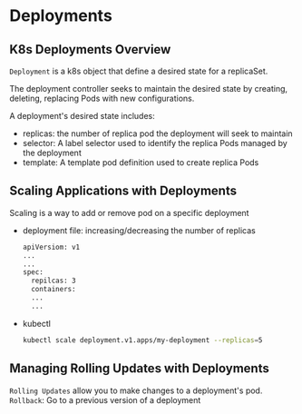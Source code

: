 # Deployments
## K8s Deployments Overview
`Deployment` is a k8s object that define a desired state for a replicaSet.

The deployment controller seeks to maintain the desired state by creating, deleting, replacing Pods with new configurations.

A deployment's desired state includes:
- replicas: the number of replica pod the deployment will seek to maintain
- selector: A label selector used to identify the replica Pods managed by the deployment
- template: A template pod definition used to create replica Pods

## Scaling Applications with Deployments
Scaling is a way to add or remove pod on a specific deployment

- deployment file: increasing/decreasing the number of replicas
    ```sh
    apiVersiom: v1
    ...
    ...
    spec:
      repilcas: 3
      containers:
      ...
      ...
    ```
- kubectl
    ```sh
    kubectl scale deployment.v1.apps/my-deployment --replicas=5
     ```

## Managing Rolling Updates with Deployments
`Rolling Updates` allow you to make changes to a deployment's pod.
`Rollback`: Go to a previous version of a deployment